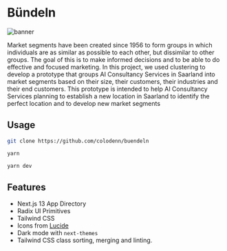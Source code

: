 # Bündeln
![banner](https://github.com/colodenn/buendeln/assets/43729834/845f6359-b186-4689-b92f-e7ca4e4e1c11)

Market segments have been created since 1956 to
form groups in which individuals are as similar as possible to
each other, but dissimilar to other groups. The goal of this is
to make informed decisions and to be able to do effective and
focused marketing. In this project, we used clustering to develop
a prototype that groups AI Consultancy Services in Saarland
into market segments based on their size, their customers, their
industries and their end customers. This prototype is intended to
help AI Consultancy Services planning to establish a new location
in Saarland to identify the perfect location and to develop new
market segments

## Usage

```bash
git clone https://github.com/colodenn/buendeln
```

```bash
yarn
```

```bash
yarn dev
```

## Features
- Next.js 13 App Directory
- Radix UI Primitives
- Tailwind CSS
- Icons from [Lucide](https://lucide.dev)
- Dark mode with `next-themes`
- Tailwind CSS class sorting, merging and linting.


